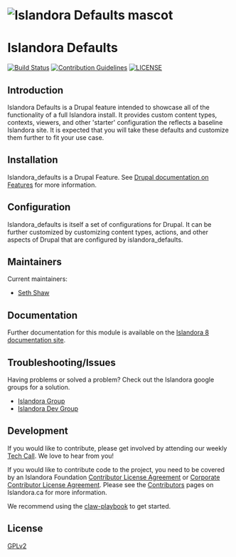 # ![Islandora Defaults mascot](https://user-images.githubusercontent.com/2371345/67035035-31828c80-f0ef-11e9-8c46-db902caaaa81.png) 
# Islandora Defaults    
[![Build Status](https://github.com/islandora/islandora_defaults/actions/workflows/build-2.x.yml/badge.svg)](https://github.com/Islandora/islandora_defaults/actions)
[![Contribution Guidelines](http://img.shields.io/badge/CONTRIBUTING-Guidelines-blue.svg)](./CONTRIBUTING.md)
[![LICENSE](https://img.shields.io/badge/license-GPLv2-blue.svg?style=flat-square)](./LICENSE)

## Introduction

Islandora Defaults is a Drupal feature intended to showcase all of the functionality of a full Islandora install. It provides custom content types, contexts, viewers, and other 'starter' configuration the reflects a baseline Islandora site. It is expected that you will take these defaults and customize them further to fit your use case. 

## Installation
Islandora_defaults is a Drupal Feature. See [Drupal documentation on Features](https://www.drupal.org/docs/8/modules/features) for more information.

## Configuration
Islandora_defaults is itself a set of configurations for Drupal. It can be further customized by customizing content types, actions, and other aspects of Drupal that are configured by islandora_defaults.

## Maintainers

Current maintainers:

* [Seth Shaw](https://github.com/seth-shaw-unlv)

## Documentation

Further documentation for this module is available on the [Islandora 8 documentation site](https://islandora.github.io/documentation/).

## Troubleshooting/Issues

Having problems or solved a problem? Check out the Islandora google groups for a solution.

* [Islandora Group](https://groups.google.com/forum/?hl=en&fromgroups#!forum/islandora) 
* [Islandora Dev Group](https://groups.google.com/forum/?hl=en&fromgroups#!forum/islandora-dev)

## Development
If you would like to contribute, please get involved by attending our weekly [Tech Call](https://github.com/Islandora/documentation/wiki). We love to hear from you!

If you would like to contribute code to the project, you need to be covered by an Islandora Foundation [Contributor License Agreement](http://islandora.ca/sites/default/files/islandora_cla.pdf) or [Corporate Contributor License Agreement](http://islandora.ca/sites/default/files/islandora_ccla.pdf). Please see the [Contributors](http://islandora.ca/resources/contributors) pages on Islandora.ca for more information.

We recommend using the [claw-playbook](https://github.com/Islandora-Devops/claw-playbook) to get started. 

## License

[GPLv2](http://www.gnu.org/licenses/gpl-2.0.txt)
